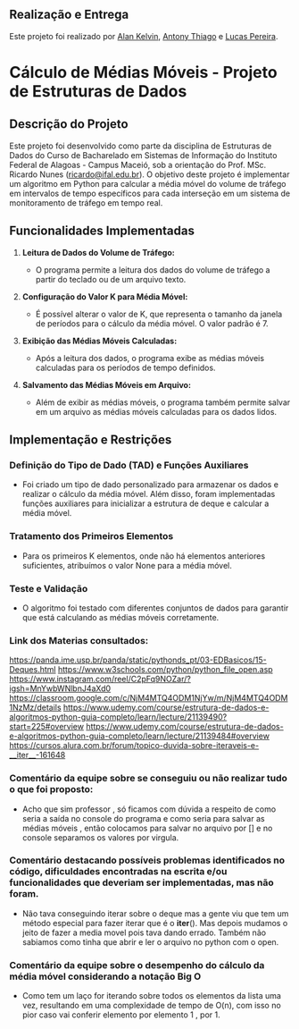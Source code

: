 ## Realização e Entrega

Este projeto foi realizado por [Alan Kelvin](https://github.com/alankelvin-dev), [Antony Thiago](https://github.com/antonyt8) e [Lucas Pereira](https://github.com/lucaspda-1).


# Cálculo de Médias Móveis - Projeto de Estruturas de Dados

## Descrição do Projeto

Este projeto foi desenvolvido como parte da disciplina de Estruturas de Dados do Curso de Bacharelado em Sistemas de Informação do Instituto Federal de Alagoas - Campus Maceió, sob a orientação do Prof. MSc. Ricardo Nunes (ricardo@ifal.edu.br). O objetivo deste projeto é implementar um algoritmo em Python para calcular a média móvel do volume de tráfego em intervalos de tempo específicos para cada interseção em um sistema de monitoramento de tráfego em tempo real.

## Funcionalidades Implementadas

1. **Leitura de Dados do Volume de Tráfego:**
   - O programa permite a leitura dos dados do volume de tráfego a partir do teclado ou de um arquivo texto.

2. **Configuração do Valor K para Média Móvel:**
   - É possível alterar o valor de K, que representa o tamanho da janela de períodos para o cálculo da média móvel. O valor padrão é 7.

3. **Exibição das Médias Móveis Calculadas:**
   - Após a leitura dos dados, o programa exibe as médias móveis calculadas para os períodos de tempo definidos.

4. **Salvamento das Médias Móveis em Arquivo:**
   - Além de exibir as médias móveis, o programa também permite salvar em um arquivo as médias móveis calculadas para os dados lidos.

## Implementação e Restrições

### Definição do Tipo de Dado (TAD) e Funções Auxiliares

- Foi criado um tipo de dado personalizado para armazenar os dados e realizar o cálculo da média móvel. Além disso, foram implementadas funções auxiliares para inicializar a estrutura de deque e calcular a média móvel.

### Tratamento dos Primeiros Elementos

- Para os primeiros K elementos, onde não há elementos anteriores suficientes, atribuímos o valor None para a média móvel.

### Teste e Validação

- O algoritmo foi testado com diferentes conjuntos de dados para garantir que está calculando as médias móveis corretamente.

### Link dos Materias consultados:

https://panda.ime.usp.br/panda/static/pythonds_pt/03-EDBasicos/15-Deques.html
https://www.w3schools.com/python/python_file_open.asp
https://www.instagram.com/reel/C2pFq9NOZar/?igsh=MnYwbWNlbnJ4aXd0
https://classroom.google.com/c/NjM4MTQ4ODM1NjYw/m/NjM4MTQ4ODM1NzMz/details
https://www.udemy.com/course/estrutura-de-dados-e-algoritmos-python-guia-completo/learn/lecture/21139490?start=225#overview
https://www.udemy.com/course/estrutura-de-dados-e-algoritmos-python-guia-completo/learn/lecture/21139484#overview
https://cursos.alura.com.br/forum/topico-duvida-sobre-iteraveis-e-__iter__-161648

### Comentário da equipe sobre se conseguiu ou não realizar tudo o que foi proposto:
- Acho que sim professor , só ficamos com dúvida a respeito de como seria a saída no console do programa e como seria para salvar as médias móveis , então colocamos para salvar no arquivo por [] e no console separamos os valores por virgula.

### Comentário destacando possíveis problemas identificados no código, dificuldades encontradas na escrita e/ou funcionalidades que deveriam ser implementadas, mas não foram.
- Não tava conseguindo iterar sobre o deque mas a gente viu que tem um método especial para fazer iterar que é o 
__iter__(). Mas depois mudamos o jeito de fazer a media movel pois tava dando errado. Também não sabiamos como tinha que abrir e ler o arquivo no python com o open.

### Comentário da equipe sobre o desempenho do cálculo da média móvel considerando a notação Big O
- Como tem um  laço for iterando sobre todos os elementos da lista uma vez, resultando em uma complexidade de tempo de O(n), com isso no pior caso vai conferir elemento por elemento 1 , por 1.

